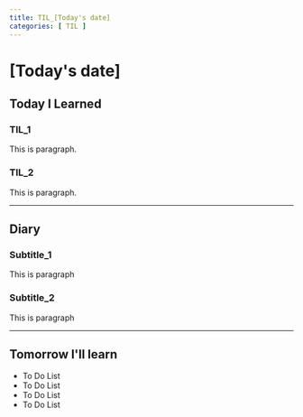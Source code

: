 ```yaml
---
title: TIL_[Today's date]
categories: [ TIL ]
---
```

# [Today's date]

## Today I Learned

### TIL_1

This is paragraph.

### TIL_2

This is paragraph.

---

## Diary

### Subtitle_1

This is paragraph

### Subtitle_2

This is paragraph

---

## Tomorrow I'll learn
* To Do List
* To Do List
* To Do List
* To Do List